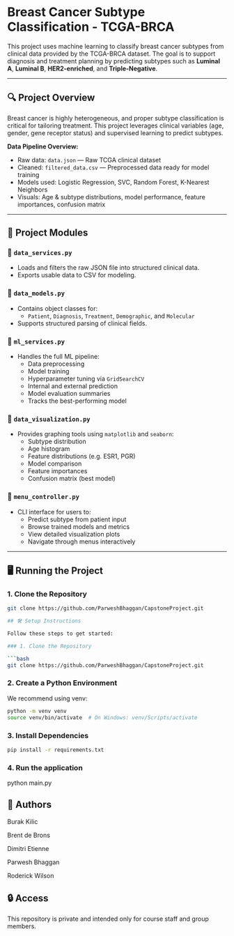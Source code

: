 # Breast Cancer Subtype Classification - TCGA-BRCA

This project uses machine learning to classify breast cancer subtypes from clinical data provided by the TCGA-BRCA dataset. The goal is to support diagnosis and treatment planning by predicting subtypes such as **Luminal A**, **Luminal B**, **HER2-enriched**, and **Triple-Negative**.

---

## 🔍 Project Overview

Breast cancer is highly heterogeneous, and proper subtype classification is critical for tailoring treatment. This project leverages clinical variables (age, gender, gene receptor status) and supervised learning to predict subtypes.

**Data Pipeline Overview:**
- Raw data: `data.json` — Raw TCGA clinical dataset
- Cleaned: `filtered_data.csv` — Preprocessed data ready for model training
- Models used: Logistic Regression, SVC, Random Forest, K-Nearest Neighbors
- Visuals: Age & subtype distributions, model performance, feature importances, confusion matrix

---

## 🧩 Project Modules

### 📁 `data_services.py`
- Loads and filters the raw JSON file into structured clinical data.
- Exports usable data to CSV for modeling.

### 📁 `data_models.py`
- Contains object classes for:
  - `Patient`, `Diagnosis`, `Treatment`, `Demographic`, and `Molecular`
- Supports structured parsing of clinical fields.

### 📁 `ml_services.py`
- Handles the full ML pipeline:
  - Data preprocessing
  - Model training
  - Hyperparameter tuning via `GridSearchCV`
  - Internal and external prediction
  - Model evaluation summaries
  - Tracks the best-performing model

### 📁 `data_visualization.py`
- Provides graphing tools using `matplotlib` and `seaborn`:
  - Subtype distribution
  - Age histogram
  - Feature distributions (e.g. ESR1, PGR)
  - Model comparison
  - Feature importances
  - Confusion matrix (best model)

### 📁 `menu_controller.py`
- CLI interface for users to:
  - Predict subtype from patient input
  - Browse trained models and metrics
  - View detailed visualization plots
  - Navigate through menus interactively

---

## 🖥️ Running the Project

### 1. Clone the Repository

```bash
git clone https://github.com/ParweshBhaggan/CapstoneProject.git

## 🛠️ Setup Instructions

Follow these steps to get started:

### 1. Clone the Repository

```bash
git clone https://github.com/ParweshBhaggan/CapstoneProject.git
```

### 2. Create a Python Environment
We recommend using venv:

```bash
python -m venv venv
source venv/bin/activate  # On Windows: venv/Scripts/activate
```
### 3. Install Dependencies
```bash
pip install -r requirements.txt
```

### 4. Run the application
python main.py

## 🧠 Authors
Burak Kilic

Brent de Brons

Dimitri Etienne

Parwesh Bhaggan

Roderick Wilson

## 🔒 Access
This repository is private and intended only for course staff and group members.
